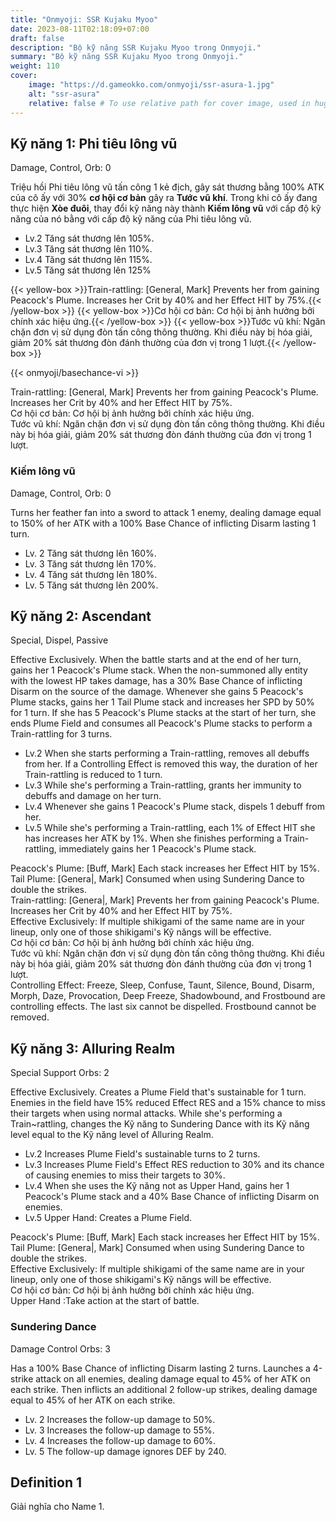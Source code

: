```yaml
---
title: "Onmyoji: SSR Kujaku Myoo"
date: 2023-08-11T02:18:09+07:00
draft: false
description: "Bộ kỹ năng SSR Kujaku Myoo trong Onmyoji."
summary: "Bộ kỹ năng SSR Kujaku Myoo trong Onmyoji."   
weight: 110 
cover:
    image: "https://d.gameokko.com/onmyoji/ssr-asura-1.jpg" 
    alt: "ssr-asura" 
    relative: false # To use relative path for cover image, used in hugo Page-bundles
---
```

  
## Kỹ năng 1: Phi tiêu lông vũ 
Damage, Control, Orb: 0

Triệu hồi Phi tiêu lông vũ tấn công 1 kẻ địch, gây sát thương bằng 100% ATK của cô ấy với 30% **cơ hội cơ bản** gây ra **Tước vũ khí**. Trong khi cô ấy đang thực hiện **Xòe đuôi**, thay đổi kỹ năng này thành **Kiếm lông vũ** với cấp độ kỹ năng của nó bằng với cấp độ kỹ năng của Phi tiêu lông vũ.

- Lv.2 Tăng sát thương lên 105%. 
- Lv.3 Tăng sát thương lên 110%.
- Lv.4 Tăng sát thương lên 115%.
- Lv.5 Tăng sát thương lên 125%

{{< yellow-box >}}Train-rattling: [General, Mark] Prevents her from gaining Peacock's Plume. Increases her Crit by 40% and her Effect HIT by 75%.{{< /yellow-box >}}
{{< yellow-box >}}Cơ hội cơ bản: Cơ hội bị ảnh hưởng bởi chính xác hiệu ứng.{{< /yellow-box >}}
{{< yellow-box >}}Tước vũ khí: Ngăn chặn đơn vị sử dụng đòn tấn công thông thường. Khi điều này bị hóa giải, giảm 20% sát thương đòn đánh thường của đơn vị trong 1 lượt.{{< /yellow-box >}}


{{< onmyoji/basechance-vi >}}




<div class="box2">Train-rattling: [General, Mark] Prevents her from gaining Peacock's Plume. Increases her Crit by 40% and her Effect HIT by 75%.
<div class="box1">Cơ hội cơ bản: Cơ hội bị ảnh hưởng bởi chính xác hiệu ứng.</div> 
<div class="box1">Tước vũ khí: Ngăn chặn đơn vị sử dụng đòn tấn công thông thường. Khi điều này bị hóa giải, giảm 20% sát thương đòn đánh thường của đơn vị trong 1 lượt.</div> 
 
### Kiếm lông vũ
Damage, Control, Orb: 0

Turns her feather fan into a sword to attack 1 enemy, dealing damage equal to 150% of her ATK with a 100% Base Chance of inflicting Disarm lasting 1 turn.

- Lv. 2 Tăng sát thương lên 160%.
- Lv. 3 Tăng sát thương lên 170%.
- Lv. 4 Tăng sát thương lên 180%.
- Lv. 5 Tăng sát thương lên 200%.

## Kỹ năng 2: Ascendant 
Special, Dispel, Passive

Effective Exclusively. When the battle starts and at the end of her turn, gains her 1 Peacock's Plume stack. When the non-summoned ally entity with the lowest HP takes damage, has a 30% Base Chance of inflicting Disarm on the source of the damage. Whenever she gains 5 Peacock's Plume stacks, gains her 1 Tail Plume stack and increases her SPD by 50% for 1 turn. If she has 5 Peacock's Plume stacks at the start of her turn, she ends Plume Field and consumes all Peacock's Plume stacks to perform a Train-rattling for 3 turns.

- Lv.2 When she starts performing a Train-rattling, removes all debuffs from her. If a Controlling Effect is removed this way, the duration of her Train-rattling is reduced to 1 turn.
- Lv.3 While she's performing a Train-rattling, grants her immunity to debuffs and damage on her turn.
- Lv.4 Whenever she gains 1 Peacock's Plume stack, dispels 1 debuff from her.
- Lv.5 While she's performing a Train-rattling, each 1% of Effect HIT she has increases her ATK by 1%. When she finishes performing a Train-rattling, immediately gains her 1 Peacock's Plume stack.
 
<div class="box2">Peacock's Plume: [Buff, Mark] Each stack increases her Effect HIT by 15%.</div>
<div class="box2">Tail Plume: [Genera|, Mark] Consumed when using Sundering Dance to double the strikes.</div>
<div class="box2">Train-rattling: [Genera|, Mark] Prevents her from gaining Peacock's Plume. Increases her Crit by 40% and her Effect HIT by 75%.</div>
<div class="box1">Effective Exclusively: If multiple shikigami of the same name are in your lineup, only one of those shikigami's Kỹ năngs will be effective.</div>
<div class="box1">Cơ hội cơ bản: Cơ hội bị ảnh hưởng bởi chính xác hiệu ứng.</div>
<div class="box1">Tước vũ khí: Ngăn chặn đơn vị sử dụng đòn tấn công thông thường. Khi điều này bị hóa giải, giảm 20% sát thương đòn đánh thường của đơn vị trong 1 lượt.</div>
<div class="box1">Controlling Effect: Freeze, Sleep, Confuse, Taunt, Silence, Bound, Disarm, Morph, Daze, Provocation, Deep Freeze, Shadowbound, and Frostbound are controlling effects. The last six cannot be dispelled. Frostbound cannot be removed.</div>


## Kỹ năng 3: Alluring Realm 
Special Support Orbs: 2

Effective Exclusively. Creates a Plume Field that's sustainable for 1 turn. Enemies in the field have 15% reduced Effect RES and a 15% chance to miss their targets when using normal attacks. While she's performing a Train~rattling, changes the Kỹ năng to Sundering Dance with its Kỹ năng level equal to the Kỹ năng level of Alluring Realm.

- Lv.2 Increases Plume Field's sustainable turns to 2 turns.
- Lv.3 Increases Plume Field's Effect RES reduction to 30% and its chance of causing enemies to miss their targets to 30%.
- Lv.4 When she uses the Kỹ năng not as Upper Hand, gains her 1 Peacock's Plume stack and a 40% Base Chance of inflicting Disarm on enemies.
- Lv.5 Upper Hand: Creates a Plume Field.
  
<div class="box2">Peacock's Plume: [Buff, Mark] Each stack increases her Effect HIT by 15%.</div>
<div class="box2">Tail Plume: [Genera|, Mark] Consumed when using Sundering Dance to double the strikes.</div>
<div class="box1">Effective Exclusively: If multiple shikigami of the same name are in your lineup, only one of those shikigami's Kỹ năngs will be effective.</div>
<div class="box1">Cơ hội cơ bản: Cơ hội bị ảnh hưởng bởi chính xác hiệu ứng.</div>
<div class="box1">Upper Hand :Take action at the start of battle.</div>






### Sundering Dance 
Damage Control Orbs: 3

Has a 100% Base Chance of inflicting Disarm lasting 2 turns. Launches a 4-strike attack on all enemies, dealing damage equal to 45% of her ATK on each strike. Then inflicts an additional 2 follow-up strikes, dealing damage equal to 45% of her ATK on each strike.

- Lv. 2 Increases the follow-up damage to 50%.
- Lv. 3 Increases the follow-up damage to 55%.
- Lv. 4 Increases the follow-up damage to 60%.
- Lv. 5 The follow-up damage ignores DEF by 240.


## Definition 1
Giải nghĩa cho Name 1.